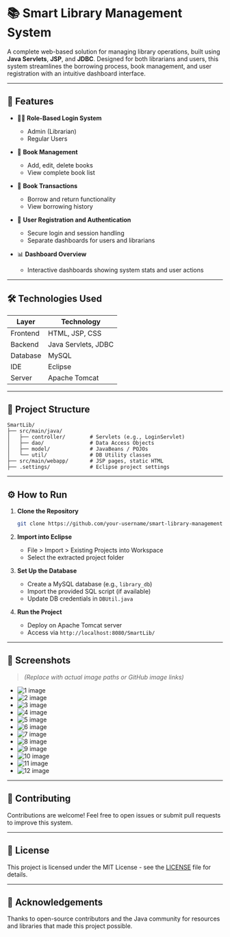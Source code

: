 
# 📚 Smart Library Management System

A complete web-based solution for managing library operations, built using **Java Servlets**, **JSP**, and **JDBC**. Designed for both librarians and users, this system streamlines the borrowing process, book management, and user registration with an intuitive dashboard interface.

---

## 🚀 Features

- 🧑‍💼 **Role-Based Login System**
  - Admin (Librarian)
  - Regular Users

- 📖 **Book Management**
  - Add, edit, delete books
  - View complete book list

- 🔄 **Book Transactions**
  - Borrow and return functionality
  - View borrowing history

- 👥 **User Registration and Authentication**
  - Secure login and session handling
  - Separate dashboards for users and librarians

- 📊 **Dashboard Overview**
  - Interactive dashboards showing system stats and user actions

---

## 🛠️ Technologies Used

| Layer        | Technology                    |
|--------------|-------------------------------|
| Frontend     | HTML, JSP, CSS                |
| Backend      | Java Servlets, JDBC           |
| Database     | MySQL                         |
| IDE          | Eclipse                       |
| Server       | Apache Tomcat                 |

---

## 📁 Project Structure

```
SmartLib/
├── src/main/java/
│   ├── controller/        # Servlets (e.g., LoginServlet)
│   ├── dao/               # Data Access Objects
│   ├── model/             # JavaBeans / POJOs
│   └── util/              # DB Utility classes
├── src/main/webapp/       # JSP pages, static HTML
├── .settings/             # Eclipse project settings
```

---

## ⚙️ How to Run

1. **Clone the Repository**
   ```bash
   git clone https://github.com/your-username/smart-library-management-system.git
   ```

2. **Import into Eclipse**
   - File > Import > Existing Projects into Workspace
   - Select the extracted project folder

3. **Set Up the Database**
   - Create a MySQL database (e.g., `library_db`)
   - Import the provided SQL script (if available)
   - Update DB credentials in `DBUtil.java`

4. **Run the Project**
   - Deploy on Apache Tomcat server
   - Access via `http://localhost:8080/SmartLib/`

---

## 📸 Screenshots

> *(Replace with actual image paths or GitHub image links)*

- <img src = "output screenshots/1.png" alt = "1 image">
- <img src = "output screenshots/2.png" alt = "2 image">
- <img src = "output screenshots/3.png" alt = "3 image">
- <img src = "output screenshots/4.png" alt = "4 image">
- <img src = "output screenshots/5.png" alt = "5 image">
- <img src = "output screenshots/6.png" alt = "6 image">
- <img src = "output screenshots/7.png" alt = "7 image">
- <img src = "output screenshots/8.png" alt = "8 image">
- <img src = "output screenshots/9.png" alt = "9 image">
- <img src = "output screenshots/10.png" alt = "10 image">
- <img src = "output screenshots/11.png" alt = "11 image">
- <img src = "output screenshots/12.png" alt = "12 image">

---

## 🤝 Contributing

Contributions are welcome! Feel free to open issues or submit pull requests to improve this system.

---

## 📜 License

This project is licensed under the MIT License - see the [LICENSE](LICENSE) file for details.

---

## 🙌 Acknowledgements

Thanks to open-source contributors and the Java community for resources and libraries that made this project possible.
